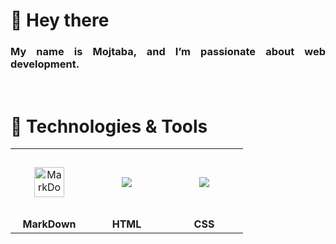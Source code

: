 # 👋 Hey there

<div align="justify">
  <h3>My name is Mojtaba, and I’m passionate about web development.</h3>
</div>
<br>

# 🔧 Technologies & Tools

<table>
  <tr>
    <td align="center" height="108" width="108">
      <img src="https://www.markdownguide.org/assets/images/markdown-mark-white.svg" width="48" height="48" alt="MarkDown-language">
      </td>
    <td align="center" height="108" width="108">
      <img src="https://www.svgrepo.com/show/452228/html-5.svg">
    </td>
    <td align="center" height="108" width="108">
      <img src="https://upload.wikimedia.org/wikipedia/commons/thumb/6/62/CSS3_logo.svg/2048px-CSS3_logo.svg.png">
    </td>
  </tr>
  <tr>
    <td align="center">
      <strong>MarkDown</strong>
    </td>
    <td align="center">
      <strong>HTML</strong>
    </td>
    <td align="center">
      <strong>CSS</strong>
    </td>
  </tr>
</table>
